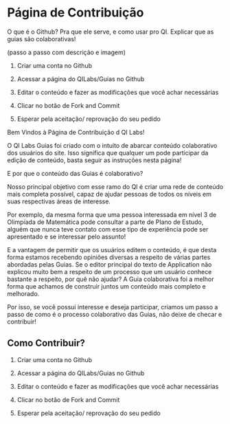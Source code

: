 # Página de Contribuição

O que é o Github? 
Pra que ele serve, e como usar pro QI.
Explicar que as guias são colaborativas!

(passo a passo com descrição e imagem)

1. Criar uma conta no Github

2. Acessar a página do QILabs/Guias no Github

3. Editar o conteúdo e fazer as modificações que você achar necessárias

4. Clicar no botão de Fork and Commit

5. Esperar pela aceitação/ reprovação do seu pedido


Bem Vindos à Página de Contribuição d QI Labs!

O QI Labs Guias foi criado com o intuito de abarcar conteúdo colaborativo dos usuários do site. Isso significa que qualquer um pode participar da edição de conteúdo, basta seguir as instruções nesta página!

E por que o conteúdo das Guias é colaborativo?

Nosso principal objetivo com esse ramo do QI é criar uma rede de conteúdo mais completa possível, capaz de ajudar pessoas de todos os níveis em suas respectivas áreas de interesse. 

Por exemplo, da mesma forma que uma pessoa interessada em nível 3 de Olimpíada de Matemática pode consultar a parte de Plano de Estudo, alguém que nunca teve contato com esse tipo de experiência pode ser apresentado e se interessar pelo assunto!

E a vantagem de permitir que os usuários editem o conteúdo, é que desta forma estamos recebendo opiniões diversas a respeito de várias partes abordadas pelas Guias. Se o editor principal do texto de Application não explicou muito bem a respeito de um processo que um usuário conhece bastante a respeito, por quê não ajudar? A Guia colaborativa foi a melhor forma que achamos de construir juntos um conteúdo mais completo e melhorado.

Por isso, se você possui interesse e deseja participar, criamos um passo a passo de como é o processo colaborativo das Guias, não deixe de checar e contribuir!

## Como Contribuir?

1. Criar uma conta no Github

2. Acessar a página do QILabs/Guias no Github

3. Editar o conteúdo e fazer as modificações que você achar necessárias

4. Clicar no botão de Fork and Commit

5. Esperar pela aceitação/ reprovação do seu pedido
